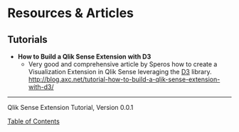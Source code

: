 # Resources &amp; Articles




## Tutorials
* **How to Build a Qlik Sense Extension with D3**
	* Very good and comprehensive article by Speros how to create a Visualization Extension in Qlik Sense leveraging the [D3](http://d3js.org) library.
http://blog.axc.net/tutorial-how-to-build-a-qlik-sense-extension-with-d3/


---
Qlik Sense Extension Tutorial, Version 0.0.1

[Table of Contents](00-TOC.md)